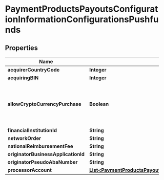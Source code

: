 
# PaymentProductsPayoutsConfigurationInformationConfigurationsPushfunds

## Properties
Name | Type | Description | Notes
------------ | ------------- | ------------- | -------------
**acquirerCountryCode** | **Integer** | TBD | 
**acquiringBIN** | **Integer** | TBD | 
**allowCryptoCurrencyPurchase** | **Boolean** | This configuration allows a transaction to be flagged for cryptocurrency funds transfer. |  [optional]
**financialInstitutionId** | **String** | TBD |  [optional]
**networkOrder** | **String** | TBD |  [optional]
**nationalReimbursementFee** | **String** | TBD |  [optional]
**originatorBusinessApplicationId** | **String** | TBD | 
**originatorPseudoAbaNumber** | **String** | TBD |  [optional]
**processorAccount** | [**List&lt;PaymentProductsPayoutsConfigurationInformationConfigurationsProcessorAccount&gt;**](PaymentProductsPayoutsConfigurationInformationConfigurationsProcessorAccount.md) | TBD | 



